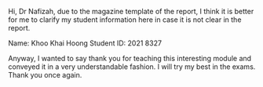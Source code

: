 Hi, Dr Nafizah, due to the magazine template of the report, I think it is better for me to clarify my student information here in case it is not clear in the report.

Name: Khoo Khai Hoong
Student ID: 2021 8327

Anyway, I wanted to say thank you for teaching this interesting module and conveyed it in a very understandable fashion. I will try my best in the exams. 
Thank you once again.
